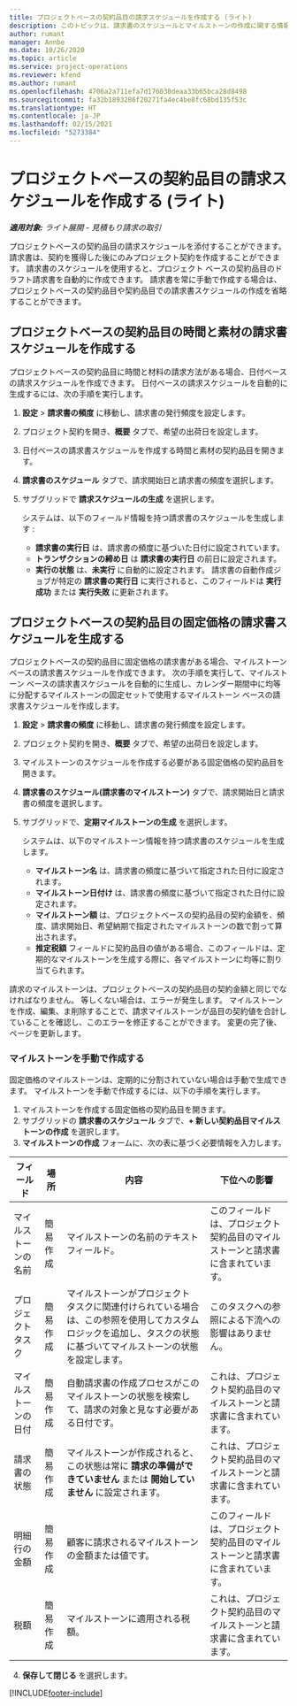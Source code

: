 ```yaml
---
title: プロジェクトベースの契約品目の請求スケジュールを作成する (ライト)
description: このトピックは、請求書のスケジュールとマイルストーンの作成に関する情報を提供します。
author: rumant
manager: Annbe
ms.date: 10/26/2020
ms.topic: article
ms.service: project-operations
ms.reviewer: kfend
ms.author: rumant
ms.openlocfilehash: 4706a2a711efa7d176030deaa33b65bca28d8498
ms.sourcegitcommit: fa32b1893286f20271fa4ec4be8fc68bd135f53c
ms.translationtype: HT
ms.contentlocale: ja-JP
ms.lasthandoff: 02/15/2021
ms.locfileid: "5273384"
---
```

# <a name="create-invoice-schedules-on-a-project-based-contract-line---lite"></a>プロジェクトベースの契約品目の請求スケジュールを作成する (ライト)

_**適用対象:** ライト展開 - 見積もり請求の取引_

プロジェクトベースの契約品目の請求スケジュールを添付することができます。 請求書は、契約を獲得した後にのみプロジェクト契約を作成することができます。 請求書のスケジュールを使用すると、プロジェクト ベースの契約品目のドラフト請求書を自動的に作成できます。 請求書を常に手動で作成する場合は、プロジェクトベースの契約品目や契約品目での請求書スケジュールの作成を省略することができます。

## <a name="create-a-time-and-material-invoice-schedule-for-a-project-based-contract-line"></a>プロジェクトベースの契約品目の時間と素材の請求書スケジュールを作成する

プロジェクトベースの契約品目に時間と材料の請求方法がある場合、日付ベースの請求スケジュールを作成できます。 日付ベースの請求スケジュールを自動的に生成するには、次の手順を実行します。

1. **設定** > **請求書の頻度** に移動し、請求書の発行頻度を設定します。
2. プロジェクト契約を開き、**概要** タブで、希望の出荷日を設定します。
3. 日付ベースの請求書スケジュールを作成する時間と素材の契約品目を開きます。 
4. **請求書のスケジュール** タブで、請求開始日と請求書の頻度を選択します。 
5. サブグリッドで **請求スケジュールの生成** を選択します。

    システムは、以下のフィールド情報を持つ請求書のスケジュールを生成します :

    - **請求書の実行日** は、請求書の頻度に基づいた日付に設定されています。
    - **トランザクションの締め日** は **請求書の実行日** の前日に設定されます。
    - **実行の状態** は、**未実行** に自動的に設定されます。 請求書の自動作成ジョブが特定の **請求書の実行日** に実行されると、このフィールドは **実行成功** または **実行失敗** に更新されます。

## <a name="create-a-fixed-price-invoice-schedule-for-a-project-based-contract-line"></a>プロジェクトベースの契約品目の固定価格の請求書スケジュールを生成する

プロジェクトベースの契約品目に固定価格の請求書がある場合、マイルストーン ベースの請求書スケジュールを作成できます。 次の手順を実行して、マイルストーン ベースの請求書スケジュールを自動的に生成し、カレンダー期間中に均等に分配するマイルストーンの固定セットで使用するマイルストーン ベースの請求書スケジュールを作成します。

1. **設定** > **請求書の頻度** に移動し、請求書の発行頻度を設定します。
2. プロジェクト契約を開き、**概要** タブで、希望の出荷日を設定します。
3. マイルストーンのスケジュールを作成する必要がある固定価格の契約品目を開きます。 
4. **請求書のスケジュール(請求書のマイルストーン)** タブで、請求開始日と請求書の頻度を選択します。 
5. サブグリッドで、**定期マイルストーンの生成** を選択します。

    システムは、以下のマイルストーン情報を持つ請求書のスケジュールを生成します。

    - **マイルストーン名** は、請求書の頻度に基づいて指定された日付に設定されます。
    - **マイルストーン日付け** は、請求書の頻度に基づいて指定された日付に設定されます。
    - **マイルストーン額** は、プロジェクトベースの契約品目の契約金額を、頻度、請求開始日、希望納期で指定されたマイルストーンの数で割って算出されます。
    - **推定税額** フィールドに契約品目の値がある場合、このフィールドは、定期的なマイルストーンを生成する際に、各マイルストーンに均等に割り当てられます。

請求のマイルストーンは、プロジェクトベースの契約品目の契約金額と同じでなければなりません。 等しくない場合は、エラーが発生します。 マイルストーンを作成、編集、ま削除することで、請求マイルストーンが品目の契約値を合計していることを確認し、このエラーを修正することができます。 変更の完了後、ページを更新します。

### <a name="manually-create-milestones"></a>マイルストーンを手動で作成する

固定価格のマイルストーンは、定期的に分割されていない場合は手動で生成できます。 マイルストーンを手動で作成するには、以下の手順を実行します。

1. マイルストーンを作成する固定価格の契約品目を開きます。 
2. サブグリッドの **請求書のスケジュール** タブで、**+ 新しい契約品目マイルストーンの作成** を選択します。
3. **マイルストーンの作成** フォームに、次の表に基づく必要情報を入力します。 

| フィールド | 場所 | 内容 | 下位への影響 |
| --- | --- | --- | --- |
| マイルストーンの名前 | 簡易作成 | マイルストーンの名前のテキスト フィールド。 | このフィールドは、プロジェクト契約品目のマイルストーンと請求書に含まれています。 |
| プロジェクト タスク | 簡易作成 | マイルストーンがプロジェクト タスクに関連付けられている場合は、この参照を使用してカスタム ロジックを追加し、タスクの状態に基づいてマイルストーンの状態を設定します。 | このタスクへの参照による下流への影響はありません。 |
| マイルストーンの日付 | 簡易作成 | 自動請求書の作成プロセスがこのマイルストーンの状態を検索して、請求の対象と見なす必要がある日付です。 | これは、プロジェクト契約品目のマイルストーンと請求書に含まれています。 |
| 請求書の状態 | 簡易作成 | マイルストーンが作成されると、この状態は常に **請求の準備ができていません** または **開始していません** に設定されます。 | これは、プロジェクト契約品目のマイルストーンと請求書に含まれています。 |
| 明細行の金額 | 簡易作成 | 顧客に請求されるマイルストーンの金額または値です。 | このフィールドは、プロジェクト契約品目のマイルストーンと請求書に含まれています。 |
| 税額 | 簡易作成 | マイルストーンに適用される税額。 | これは、プロジェクト契約品目のマイルストーンと請求書に含まれています。 |

4. **保存して閉じる** を選択します。


[!INCLUDE[footer-include](../../includes/footer-banner.md)]